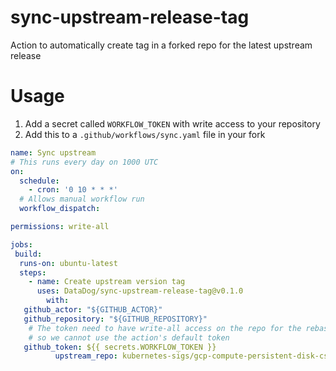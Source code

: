 # sync-upstream-release-tag

Action to automatically create tag in a forked repo for the latest upstream release

# Usage

1. Add a secret called `WORKFLOW_TOKEN` with write access to your repository
2. Add this to a `.github/workflows/sync.yaml` file in your fork

```yaml
name: Sync upstream
# This runs every day on 1000 UTC
on:
  schedule:
    - cron: '0 10 * * *'
  # Allows manual workflow run
  workflow_dispatch:

permissions: write-all

jobs:
 build:
  runs-on: ubuntu-latest
  steps:
    - name: Create upstream version tag
      uses: DataDog/sync-upstream-release-tag@v0.1.0
        with:
   github_actor: "${GITHUB_ACTOR}"
   github_repository: "${GITHUB_REPOSITORY}"
    # The token need to have write-all access on the repo for the rebase
    # so we cannot use the action's default token
   github_token: ${{ secrets.WORKFLOW_TOKEN }}
          upstream_repo: kubernetes-sigs/gcp-compute-persistent-disk-csi-driver
```
